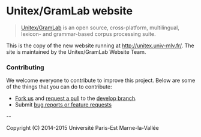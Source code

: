 # Unitex/GramLab website

> [Unitex/GramLab][unitex] is an open source, cross-platform, multilingual, lexicon- and grammar-based corpus processing suite.

This is the copy of the new website running at http://unitex.univ-mlv.fr/. The site is maintained by the Unitex/GramLab Website Team.

### Contributing

We welcome everyone to contribute to improve this project. Below are some of the
things that you can do to contribute:

-  [Fork us](https://github.com/UnitexGramLab/unitex-website/fork) and [request a pull](https://github.com/UnitexGramLab/unitex-website/pulls) to the [develop branch](https://github.com/UnitexGramLab/unitex-website/tree/develop).
-  Submit [bug reports or feature requests](https://github.com/UnitexGramLab/unitex-website/issues)

--

Copyright (C) 2014-2015 Université Paris-Est Marne-la-Vallée

[unitex]: http://unitexgramlab.org
